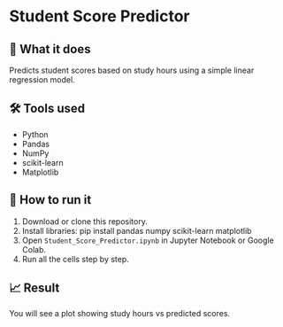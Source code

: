 # Student Score Predictor

## 📌 What it does
Predicts student scores based on study hours using a simple linear regression model.

## 🛠️ Tools used
- Python
- Pandas
- NumPy
- scikit-learn
- Matplotlib

## 🚀 How to run it
1. Download or clone this repository.
2. Install libraries:
   pip install pandas numpy scikit-learn matplotlib
3. Open `Student_Score_Predictor.ipynb` in Jupyter Notebook or Google Colab.
4. Run all the cells step by step.

## 📈 Result
You will see a plot showing study hours vs predicted scores.
